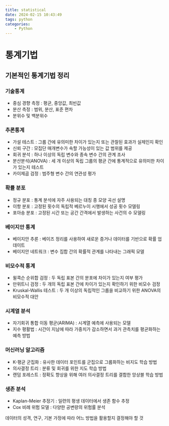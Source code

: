 ```yaml
---
title: statistical
date: 2024-02-15 10:43:49
tags: python
categories:
    - Python
---
```

# 통계기법

## 기본적인 통계기법 정리

### 기술통계

- 중심 경향 측정 : 평균, 중앙값, 최빈값
- 분산 측정 : 범위, 분산, 표준 편차
- 분위수 및 백분위수

### 추론통계

- 가설 테스트 : 그룹 간에 유의미한 차이가 있는지 또는 관찰된 효과가 실제인지 확인
- 신뢰 구간 : 모집단 매개변수가 속할 가능성이 있는 값 범위를 제공
- 회귀 분석 : 하나 이상의 독립 변수와 종속 변수 간의 관계 조사
- 분산분석(ANOVA) : 세 개 이상의 독립 그룹의 평균 간에 통계적으로 유의미한 차이가 있는지 테스트
- 카이제곱 검정 : 범주형 변수 간의 연관성 평가

### 확률 분포

- 정규 분포 : 통계 분석에 자주 사용되는 대칭 종 모양 곡선 설명
- 이항 분포 : 고정된 횟수의 독립적 베르누이 시행에서 성공 횟수 모델링
- 포아송 분포 : 고정된 시간 또는 공간 간격에서 발생하는 사건의 수 모델링

### 베이지안 통계

- 베이지안 추론 : 베이즈 정리를 사용하여 새로운 증거나 데이터를 기반으로 확률 업데이트
- 베이지안 네트워크 : 변수 집합 간의 확률적 관계를 나타내는 그래픽 모델

### 비모수적 통계

- 윌콕슨 순위합 검정 : 두 독립 표본 간의 분포에 차이가 있는지 여부 평가
- 만위트니 검정 : 두 개의 독립 표본 간에 차이가 있는지 확인하기 위한 비모수 검정
- Kruskal-Wallis 테스트 : 두 개 이상의 독립적인 그룹을 비교하기 위한 ANOVA의 비모수적 대안

### 시계열 분석

- 자기회귀 통합 이동 평균(ARIMA) : 시계열 예측에 사용되는 모델
- 지수 평활법 : 시간이 지남에 따라 가중치가 감소하면서 과거 관측치를 평균화하는 예측 방법

### 머신러닝 알고리즘

- K-평균 군집화 : 유사한 데이터 포인트를 군집으로 그룹화하는 비지도 학습 방법
- 의사결정 트리 : 분류 및 회귀를 위한 지도 학습 방법
- 랜덤 포레스트 : 정확도 향상을 위해 여러 의사결정 트리를 결합한 앙상블 학습 방법

### 생존 분석

- Kaplan-Meier 추정기 : 일련의 평생 데이터에서 생존 함수 추정
- Cox 비례 위험 모델 : 다양한 공변량의 위험률 분석

데이터의 성격, 연구, 기본 가정에 따라 어느 방법을 활용할지 결정해야 할 것
